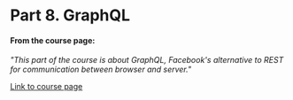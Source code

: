 # Part 8. GraphQL

#### From the course page:

*"This part of the course is about GraphQL, Facebook's alternative to REST for communication between browser and server."*

[Link to course page](https://fullstackopen.com/en/part8)
